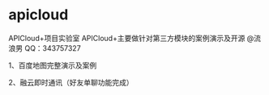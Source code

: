 # apicloud
APICloud+项目实验室
APICloud+主要做针对第三方模块的案例演示及开源   @流浪男   QQ：343757327

1、百度地图完整演示及案例

2、融云即时通讯（好友单聊功能完成）
